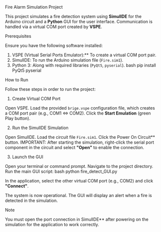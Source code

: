 

Fire Alarm Simulation Project

This project simulates a fire detection system using **SimulIDE** for the Arduino circuit and a **Python** GUI for the user interface. Communication is handled via a virtual COM port created by **VSPE**.

Prerequisites

Ensure you have the following software installed:

1.  VSPE (Virtual Serial Ports Emulator):** To create a virtual COM port pair.
2.  SimulIDE: To run the Arduino simulation file (`Fire.sim1`).
3.  Python 3: Along with required libraries (`PyQt5`, `pyserial`).
    bash
    pip install PyQt5 pyserial


How to Run

Follow these steps in order to run the project:

1. Create Virtual COM Port

Open VSPE.
Load the provided `brige.vspe` configuration file, which creates a COM port pair (e.g., COM1 <=> COM2).
Click the **Start Emulation** (green Play button).

2. Run the SimulIDE Simulation

Open SimulIDE.
Load the circuit file `Fire.sim1`.
Click the Power On Circuit** button.
IMPORTANT: After starting the simulation, right-click the serial port component in the circuit and select **"Open"** to enable the connection.

3. Launch the GUI

Open your terminal or command prompt.
Navigate to the project directory.
Run the main GUI script:
    bash
    python fire_detect_GUI.py

In the application, select the other virtual COM port (e.g., COM2) and click **"Connect"**.

The system is now operational. The GUI will display an alert when a fire is detected in the simulation.



Note

You must open the port connection in SimulIDE** after powering on the simulation for the application to work correctly.
